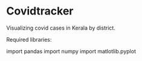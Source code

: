 # Covidtracker
Visualizing covid cases in Kerala by district.

Required libraries:

import pandas
import numpy
import matlotlib.pyplot
